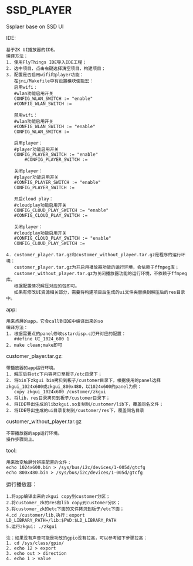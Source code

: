 # SSD_PLAYER
Ssplaer base on SSD UI

IDE:

	基于ZK UI播放器的IDE。
	编译方法：
	1. 使用FlyThings IDE导入IDE工程；
	2. 选中项目，点击右键选择清空项目，构建项目；
	3. 配置是否启用wifi和player功能：
	   在jni/Makefile中有设置模块使能宏：
	   启用wifi：
	   #wlan功能启用开关
	   CONFIG_WLAN_SWITCH := "enable"
	   #CONFIG_WLAN_SWITCH :=
		
	   禁用wifi：
	   #wlan功能启用开关
	   #CONFIG_WLAN_SWITCH := "enable"
	   CONFIG_WLAN_SWITCH :=
	
	   启用player：
	   #player功能启用开关
	   CONFIG_PLAYER_SWITCH := "enable"
           #CONFIG_PLAYER_SWITCH :=
	  
	   关闭player：
	   #player功能启用开关
	   #CONFIG_PLAYER_SWITCH := "enable"
	   CONFIG_PLAYER_SWITCH :=
	   
	   开启cloud play：
	   #cloudplay功能启用开关
	   CONFIG_CLOUD_PLAY_SWITCH := "enable"
	   #CONFIG_CLOUD_PLAY_SWITCH :=
	   
	   关闭player：
	   #cloudplay功能启用开关
	   #CONFIG_CLOUD_PLAY_SWITCH := "enable"
	   CONFIG_CLOUD_PLAY_SWITCH :=
	
	4. customer_player.tar.gz和customer_without_player.tar.gz是程序的运行环境：
	   customer_player.tar.gz为开启用播放器功能的运行环境，会依赖于ffmpeg库；
	   customer_without_player.tar.gz为关闭播放器功能的运行环境，不依赖于ffmpeg库。
	   根据配置情况解压对应的包即可。
	   如果有修改UI资源相关部分，需要将构建项目后生成的ui文件夹替换到解压后的res目录中。
		
app:

	用来点屏的app，它会call到IDE中编译出来的so
	编译方法：
	1. 根据需要点的panel修改sstardisp.c打开对应的配置：
	   #define UI_1024_600 1
	2. make clean;make即可
		
customer_player.tar.gz:

	带播放器的app运行环境。
	1. 解压后将etc下内容拷贝至板子/etc目录下；
	2. 将bin下zkgui bin拷贝到板子/customer目录下，根据使用的panel选择zkgui_1024x600或zkgui_800x480，以1024x600的panel为例：
	   copy zkgui_1024x600 /customer/zkgui
	3. 将lib，res目录拷贝到板子/customer目录下；
	4. 将IDE导出生成的libzkgui.so复制到/customer/lib下，覆盖同名文件；
	2. 将IDE导出生成的ui目录复制到/customer/res下，覆盖同名目录
	
customer_without_player.tar.gz	

	不带播放器的app运行环境。
	操作步骤同上。
	
tool:

	用来改变触屏分辨率配置的文件：
	echo 1024x600.bin > /sys/bus/i2c/devices/1-005d/gtcfg
	echo 800x480.bin > /sys/bus/i2c/devices/1-005d/gtcfg

运行播放器：

	1.将app编译出来的zkgui copy到customer分区；
	2.将customer_zk的res和lib copy到customer分区；
	3.将customer_zk的etc下面的文件拷贝到板子/etc下面；
	4.cd /customer/lib,执行：export LD_LIBRARY_PATH=/lib:$PWD:$LD_LIBRARY_PATH
	5.运行zkgui: ./zkgui
	
	注：如果没有声音可能是功放的gpio没有拉高，可以参考如下步骤拉高：
	1. cd /sys/class/gpio/
	2. echo 12 > export
	3. echo out > direction
	4. echo 1 > value


